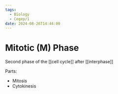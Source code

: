 ```yaml
---
tags:
  - Biology
  - Cegep/1
date: 2024-08-26T14:44:00
---
```


# Mitotic (M) Phase

Second phase of the [[cell cycle]] after [[interphase]]

Parts:

- Mitosis
- Cytokinesis